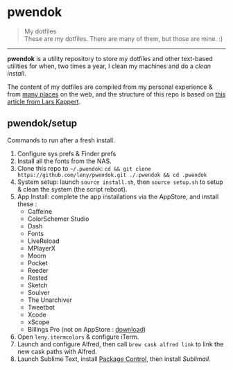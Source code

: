 # pwendok

> My dotfiles  
> These are my dotfiles. There are many of them, but those are mine. :)

* * *

**pwendok** is a utility repository to store my dotfiles and other text-based utilities for when, two times a year, I clean my machines and do a *clean install*.

The content of my dotfiles are compiled from my personal experience & from [many places](https://github.com/webpro/awesome-dotfiles) on the web, and the structure of this repo is based on [this article from Lars Kappert](https://medium.com/@webprolific/getting-started-with-dotfiles-43c3602fd789).

## pwendok/setup

Commands to run after a fresh install.

1. Configure sys prefs & Finder prefs
2. Install all the fonts from the NAS.
3. Clone this repo to `~/.pwendok`: `cd && git clone https://github.com/leny/pwendok.git ./.pwendok && cd .pwendok`
4. System setup: launch `source install.sh`, then `source setup.sh` to setup & clean the system (the script reboot).
5. App Install: complete the app installations via the AppStore, and install these :
    * Caffeine
    * ColorSchemer Studio
    * Dash
    * Fonts
    * LiveReload
    * MPlayerX
    * Moom
    * Pocket
    * Reeder
    * Rested
    * Sketch
    * Soulver
    * The Unarchiver
    * Tweetbot
    * Xcode
    * xScope
    * Billings Pro (not on AppStore : [download](https://www.marketcircle.com/billingspro/))
6. Open `leny.itermcolors` & configure iTerm.
7. Launch and configure Alfred, then call `brew cask alfred link` to link the new cask paths with Alfred.
8. Launch Sublime Text, install [Package Control](https://sublime.wbond.net/installation), then install *Sublimall*.

